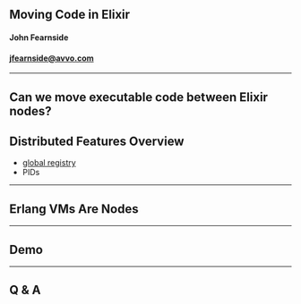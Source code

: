 ## Moving Code in Elixir

#### John Fearnside
#### jfearnside@avvo.com
---
Can we move executable code between Elixir nodes?
---
## Distributed Features Overview
- [global registry](http://erlang.org/doc/man/global.html)
- PIDs
---
## Erlang VMs Are Nodes
---
## Demo
---
## Q & A


<!--
# TODO

```bash
myip () { ipconfig getifaddr en0; }
iex --name leader@$(myip) --cookie cookie -S mix
```



``` Node.connect :"worker@10.3.17.24"```

get the remote pid:
```
john_pid = :global.whereis_name(:johnny)
```

create the anonymous function that will load the code
```
fun = fn(mod, path, bin) -> :code.load_binary(mod, path, bin) end
```

get the object code of the module
```{mod, bin, path} = :code.get_object_code(Foo)```

Send a message to the pid to fun the anonymous function
```send(john_pid, {:r, fun, [mod, path, bin]})```

I bet we could do the same thing with an rpc call

```
iex --name master@10.3.17.68 --cookie abc123 -S mix
```
 
```
:global.register_name(:skyler, self())
```

```
receive do {:r, fun, args} -> apply(fun, args) end
```

http://erlang.org/documentation/doc-5.5.1/lib/kernel-2.11.1/doc/html/erl_prim_loader.html



Process APIs:
=================
Kernel.{spawn, spawn_link, spawn_monitor, self, send}
Process.*
Registry.*
-->
